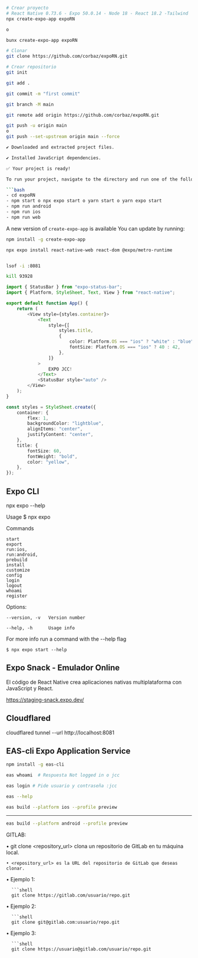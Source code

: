 ```bash
# Crear proyecto
# React Native 0.73.6 - Expo 50.0.14 - Node 18 - React 18.2 -Tailwind
npx create-expo-app expoRN

o

bunx create-expo-app expoRN

# Clonar
git clone https://github.com/corbaz/expoRN.git

# Crear repositorio
git init

git add .

git commit -m "first commit"

git branch -M main

git remote add origin https://github.com/corbaz/expoRN.git

git push -u origin main
o
git push --set-upstream origin main --force

✔ Downloaded and extracted project files.

✔ Installed JavaScript dependencies.

✅ Your project is ready!

To run your project, navigate to the directory and run one of the following npm commands.

```bash
- cd expoRN
- npm start o npx expo start o yarn start o yarn expo start
- npm run android
- npm run ios
- npm run web
```

A new version of `create-expo-app` is available
You can update by running:

```bash
npm install -g create-expo-app

npx expo install react-native-web react-dom @expo/metro-runtime 


lsof -i :8081

kill 93928
```

```typescript
import { StatusBar } from "expo-status-bar";
import { Platform, StyleSheet, Text, View } from "react-native";

export default function App() {
    return (
        <View style={styles.container}>
            <Text
                style={[
                    styles.title,
                    {
                        color: Platform.OS === "ios" ? "white" : "blue",
                        fontSize: Platform.OS === "ios" ? 40 : 42,
                    },
                ]}
            >
                EXPO JCC!
            </Text>
            <StatusBar style="auto" />
        </View>
    );
}

const styles = StyleSheet.create({
    container: {
        flex: 1,
        backgroundColor: "lightblue",
        alignItems: "center",
        justifyContent: "center",
    },
    title: {
        fontSize: 60,
        fontWeight: "bold",
        color: "yellow",
    },
});
```

## Expo CLI

npx expo --help

  Usage
    $ npx expo <command>

  Commands

    start 
    export
    run:ios,
    run:android, 
    prebuild
    install
    customize
    config
    login
    logout
    whoami
    register

  Options:

    --version, -v   Version number

    --help, -h      Usage info

  For more info run a command with the --help flag
  
    $ npx expo start --help

## Expo Snack - Emulador Online

El código de React Native crea aplicaciones nativas multiplataforma con JavaScript y React.

https://staging-snack.expo.dev/

## Cloudflared

cloudflared tunnel --url http://localhost:8081

## EAS-cli Expo Application Service

```bash
npm install -g eas-cli

eas whoami  # Respuesta Not logged in o jcc

eas login # Pide usuario y contraseña :jcc
```

```bash
eas --help
```

```bash 
eas build --platform ios --profile preview
```
----

```bash
eas build --platform android --profile preview
```

GITLAB:

  • git clone <repository_url> clona un repositorio de GitLab en tu máquina local.

    • <repository_url> es la URL del repositorio de GitLab que deseas clonar.


  • Ejemplo 1:

      ```shell
      git clone https://gitlab.com/usuario/repo.git


  • Ejemplo 2:

      ```shell
      git clone git@gitlab.com:usuario/repo.git


  • Ejemplo 3:

      ```shell
      git clone https://usuario@gitlab.com/usuario/repo.git